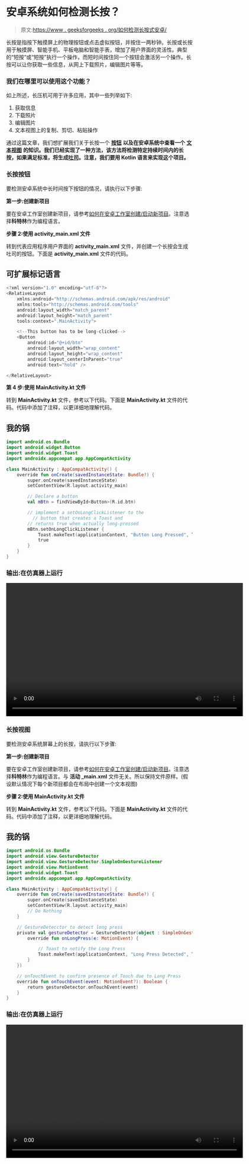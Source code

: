 # 安卓系统如何检测长按？

> 原文:[https://www . geeksforgeeks . org/如何检测长按式安卓/](https://www.geeksforgeeks.org/how-to-detect-long-press-in-android/)

长按是指按下触摸屏上的物理按钮或点击虚拟按钮，并按住一两秒钟。长按或长按用于触摸屏、智能手机、平板电脑和智能手表，增加了用户界面的灵活性。典型的“短按”或“短按”执行一个操作，而短时间按住同一个按钮会激活另一个操作。长按可以让你获取一些信息，从网上下载照片，编辑图片等等。

### **我们在哪里可以使用这个功能？**

如上所述，长压机可用于许多应用，其中一些列举如下:

1.  获取信息
2.  下载照片
3.  编辑图片
4.  文本视图上的复制、剪切、粘贴操作

通过这篇文章，我们想扩展我们关于长按一个 [**按钮**](https://www.geeksforgeeks.org/button-in-kotlin/) **以及在安卓系统中查看一个** [**文本视图**](https://www.geeksforgeeks.org/textview-in-kotlin/) **的知识。我们已经实现了一种方法，该方法将检测特定持续时间内的长按，如果满足标准，将生成[吐司](https://www.geeksforgeeks.org/android-what-is-toast-and-how-to-use-it-with-examples/)。注意，我们要用 **Kotlin** 语言来实现这个项目。**

### 长按按钮

要检测安卓系统中长时间按下按钮的情况，请执行以下步骤:

**第一步:创建新项目**

要在安卓工作室创建新项目，请参考[如何在安卓工作室创建/启动新项目](https://www.geeksforgeeks.org/android-how-to-create-start-a-new-project-in-android-studio/)。注意选择**科特林**作为编程语言。

**步骤 2:使用 activity_main.xml 文件**

转到代表应用程序用户界面的 **activity_main.xml** 文件，并创建一个长按会生成吐司的按钮。下面是 **activity_main.xml** 文件的代码。

## 可扩展标记语言

```kt
<?xml version="1.0" encoding="utf-8"?>
<RelativeLayout 
    xmlns:android="http://schemas.android.com/apk/res/android"
    xmlns:tools="http://schemas.android.com/tools"
    android:layout_width="match_parent"
    android:layout_height="match_parent"
    tools:context=".MainActivity">

    <!--This button has to be long-clicked-->
    <Button
        android:id="@+id/btn"
        android:layout_width="wrap_content"
        android:layout_height="wrap_content"
        android:layout_centerInParent="true"
        android:text="hold" />

</RelativeLayout>
```

**第 4 步:使用 MainActivity.kt 文件**

转到 **MainActivity.kt** 文件，参考以下代码。下面是 **MainActivity.kt** 文件的代码。代码中添加了注释，以更详细地理解代码。

## 我的锅

```kt
import android.os.Bundle
import android.widget.Button
import android.widget.Toast
import androidx.appcompat.app.AppCompatActivity

class MainActivity : AppCompatActivity() {
    override fun onCreate(savedInstanceState: Bundle?) {
        super.onCreate(savedInstanceState)
        setContentView(R.layout.activity_main)

        // Declare a button
        val mBtn = findViewById<Button>(R.id.btn)

        // implement a setOnLongClickListener to the 
          // button that creates a Toast and
        // returns true when actually long-pressed
        mBtn.setOnLongClickListener {
            Toast.makeText(applicationContext, "Button Long Pressed", Toast.LENGTH_SHORT).show()
            true
        }
    }
}
```

### **输出:在仿真器上运行**

<video class="wp-video-shortcode" id="video-497175-1" width="640" height="360" preload="metadata" controls=""><source type="video/mp4" src="https://media.geeksforgeeks.org/wp-content/uploads/20201001104133/Screen-Recording-2020-09-23-at-14.12.56.mp4?_=1">[https://media.geeksforgeeks.org/wp-content/uploads/20201001104133/Screen-Recording-2020-09-23-at-14.12.56.mp4](https://media.geeksforgeeks.org/wp-content/uploads/20201001104133/Screen-Recording-2020-09-23-at-14.12.56.mp4)</video>

### 长按视图

要检测安卓系统屏幕上的长按，请执行以下步骤:

**第一步:创建新项目**

要在安卓工作室创建新项目，请参考[如何在安卓工作室创建/启动新项目](https://www.geeksforgeeks.org/android-how-to-create-start-a-new-project-in-android-studio/)。注意选择**科特林**作为编程语言。与 **活动 _main.xml** 文件无关。所以保持文件原样。(假设默认情况下每个新项目都会在布局中创建一个文本视图)

**步骤 2:使用 MainActivity.kt 文件**

转到 **MainActivity.kt** 文件，参考以下代码。下面是 **MainActivity.kt** 文件的代码。代码中添加了注释，以更详细地理解代码。

## 我的锅

```kt
import android.os.Bundle
import android.view.GestureDetector
import android.view.GestureDetector.SimpleOnGestureListener
import android.view.MotionEvent
import android.widget.Toast
import androidx.appcompat.app.AppCompatActivity

class MainActivity : AppCompatActivity() {
    override fun onCreate(savedInstanceState: Bundle?) {
        super.onCreate(savedInstanceState)
        setContentView(R.layout.activity_main)
        // Do Nothing
    }

    // GestureDetecctor to detect long press
    private val gestureDetector = GestureDetector(object : SimpleOnGestureListener() {
        override fun onLongPress(e: MotionEvent) {

            // Toast to notify the Long Press
            Toast.makeText(applicationContext, "Long Press Detected", Toast.LENGTH_SHORT).show()
        }
    })

    // onTouchEvent to confirm presence of Touch due to Long Press
    override fun onTouchEvent(event: MotionEvent?): Boolean {
        return gestureDetector.onTouchEvent(event)
    }
}
```

### **输出:在仿真器上运行**

<video class="wp-video-shortcode" id="video-497175-2" width="640" height="360" preload="metadata" controls=""><source type="video/mp4" src="https://media.geeksforgeeks.org/wp-content/uploads/20201001104019/Screen-Recording-2020-09-23-at-14.00.47.mp4?_=2">[https://media.geeksforgeeks.org/wp-content/uploads/20201001104019/Screen-Recording-2020-09-23-at-14.00.47.mp4](https://media.geeksforgeeks.org/wp-content/uploads/20201001104019/Screen-Recording-2020-09-23-at-14.00.47.mp4)</video>